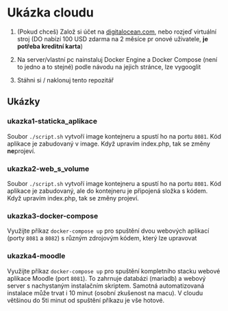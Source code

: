# Ukázka cloudu

1. (Pokud chceš) Založ si účet na [digitalocean.com](https://digitalocean.com), nebo rozjeď virtuální stroj (DO nabízí 100 USD zdarma na 2 měsíce pr onové uživatele, **je potřeba kreditní karta**)

2. Na server/vlastní pc nainstaluj Docker Engine a Docker Compose (není to jedno a to stejné) podle návodu na jejich stránce, lze vygooglit
3. Stáhni si / naklonuj tento repozitář

## Ukázky

### ukazka1-staticka_aplikace

Soubor `./script.sh` vytvoří image kontejneru a spustí ho na portu `8081`. Kód aplikace je zabudovaný v image. Když upravím index.php, tak se změny **ne**projeví.

### ukazka2-web_s_volume

Soubor `./script.sh` vytvoří image kontejneru a spustí ho na portu `8081`. Kód aplikace je zabudovaný, ale do kontejneru je připojená složka s kódem. Když upravím index.php, tak se změny projeví.

### ukazka3-docker-compose

Využijte příkaz `docker-compose up` pro spuštění dvou webových aplikací (porty `8081` a `8082`) s různým zdrojovým kódem, který lze upravovat

### ukazka4-moodle

Využijte příkaz `docker-compose up` pro spuštění kompletního stacku webové aplikace Moodle (port `8081`). To zahrnuje databázi (mariadb) a webový server s nachystaným instalačním skriptem. Samotná automatizovaná instalace může trvat i 10 minut (osobní zkušenost na macu). V cloudu většinou do 5ti minut od spuštění příkazu je vše hotové.
